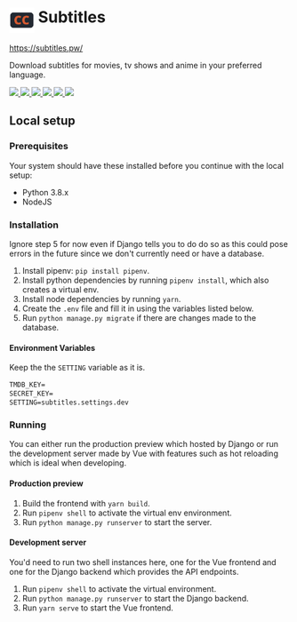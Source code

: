 # <img height="45" src="./public/static/icons/128.png" align="top"> Subtitles

https://subtitles.pw/

Download subtitles for movies, tv shows and anime in your preferred language.

<a href="https://github.com/Spimy/Subtitles/actions?query=workflow%3ACI" alt="Contributors">
  <img src="https://github.com/Spimy/Subtitles/workflows/CI/badge.svg?branch=master"/>
</a>
<a href="https://github.com/Spimy/Subtitles/graphs/contributors" alt="Contributors">
  <img src="https://img.shields.io/github/contributors/Spimy/Subtitles?style=flat-square"/>
</a>
<a href="https://github.com/Spimy/Subtitles/stargazers" alt="Contributors">
  <img src="https://img.shields.io/github/stars/Spimy/Subtitles?style=flat-square"/>
</a>
<a href="https://github.com/Spimy/Subtitles/network/members" alt="Contributors">
  <img src="https://img.shields.io/github/forks/Spimy/Subtitles?style=flat-square"/>
</a>
<a href="https://github.com/Spimy/Subtitles/issues" alt="Contributors">
  <img src="https://img.shields.io/github/issues/Spimy/Subtitles?style=flat-square"/>
</a>
<a href="https://github.com/Spimy/Subtitles/blob/master/LICENSE.txt" alt="Contributors">
  <img src="https://img.shields.io/github/license/Spimy/Subtitles?style=flat-square"/>
</a>

## Local setup

### Prerequisites

Your system should have these installed before you continue with the local setup:

- Python 3.8.x
- NodeJS

### Installation

Ignore step 5 for now even if Django tells you to do do so as this could pose errors
in the future since we don't currently need or have a database.

1. Install pipenv: `pip install pipenv`.
2. Install python dependencies by running `pipenv install`, which also creates a virtual env.
3. Install node dependencies by running `yarn`.
4. Create the `.env` file and fill it in using the variables listed below.
5. Run `python manage.py migrate` if there are changes made to the database.

#### Environment Variables

Keep the the `SETTING` variable as it is.

```
TMDB_KEY=
SECRET_KEY=
SETTING=subtitles.settings.dev
```

### Running

You can either run the production preview which hosted by Django or run the development server made by Vue with features such as hot reloading which is ideal when developing.

#### Production preview
1. Build the frontend with `yarn build`.
2. Run `pipenv shell` to activate the virtual env environment.
3. Run `python manage.py runserver` to start the server.

#### Development server

You'd need to run two shell instances here, one for the Vue frontend and one for the Django backend which provides the API endpoints.

1. Run `pipenv shell` to activate the virtual environment.
2. Run `python manage.py runserver` to start the Django backend.
3. Run `yarn serve` to start the Vue frontend.
